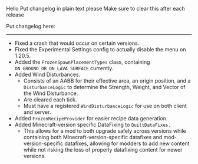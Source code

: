 Hello
Put changelog in plain text please
Make sure to clear this after each release

Put changelog here:

-----------------
- Fixed a crash that would occur on certain versions.
- Fixed the Experimental Settings config to actually disable the menu on 1.20.5.
- Added the `FrozenSpawnPlacementTypes` class, containing `ON_GROUND_OR_ON_LAVA_SURFACE` currently.
- Added Wind Disturbances.
  - Consists of an AABB for their effective area, an origin position, and a `DisturbanceLogic` to determine the Strength, Weight, and Vector of the Wind Disturbance.
  - Are cleared each tick.
  - Must have a registered `WindDisturbanceLogic` for use on both client and server.
- Added `FrozenRecipeProvider` for easier recipe data generation.
- Added Minecraft-version specific DataFixing to `QuiltDataFixes.`
  - This allows for a mod to both upgrade safely across versions while containing both Minecraft-version-specific datafixes and mod-version-specific datafixes, allowing for modders to add new content while not risking the loss of properly datafixing content for newer versions.
